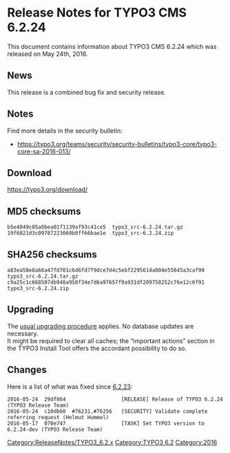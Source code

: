 Release Notes for TYPO3 CMS 6.2.24
==================================

This document contains information about TYPO3 CMS 6.2.24 which was
released on May 24th, 2016.

News
----

This release is a combined bug fix and security release.

Notes
-----

Find more details in the security bulletin:

-   <https://typo3.org/teams/security/security-bulletins/typo3-core/typo3-core-sa-2016-013/>

Download
--------

<https://typo3.org/download/>

MD5 checksums
-------------

    b5e4049c05a0bea01f1139af93c41ce5  typo3_src-6.2.24.tar.gz
    19f6021d3c09787223060b0ff66bae1e  typo3_src-6.2.24.zip

SHA256 checksums
----------------

    a83ea58e8a66a47fd701c6d6fd7f9dce7d4c5ebf2295614a004e55045a3caf99  typo3_src-6.2.24.tar.gz
    c9a25c1c668507db948a950f34e7d6a97657f9a931df209758252c76e12c6f91  typo3_src-6.2.24.zip

Upgrading
---------

The [usual upgrading
procedure](https://docs.typo3.org/typo3cms/InstallationGuide/) applies.
No database updates are necessary.\
It might be required to clear all caches; the “important actions”
section in the TYPO3 Install Tool offers the accordant possibility to do
so.

Changes
-------

Here is a list of what was fixed since
[6.2.23](TYPO3_CMS_6.2.23 "wikilink"):

    2016-05-24  29df864                  [RELEASE] Release of TYPO3 6.2.24 (TYPO3 Release Team)
    2016-05-24  c10db60  #76231,#76256   [SECURITY] Validate complete referring request (Helmut Hummel)
    2016-05-17  070e747                  [TASK] Set TYPO3 version to 6.2.24-dev (TYPO3 Release Team)

<Category:ReleaseNotes/TYPO3_6.2.x> [Category:TYPO3
6.2](Category:TYPO3_6.2 "wikilink") <Category:2016>

